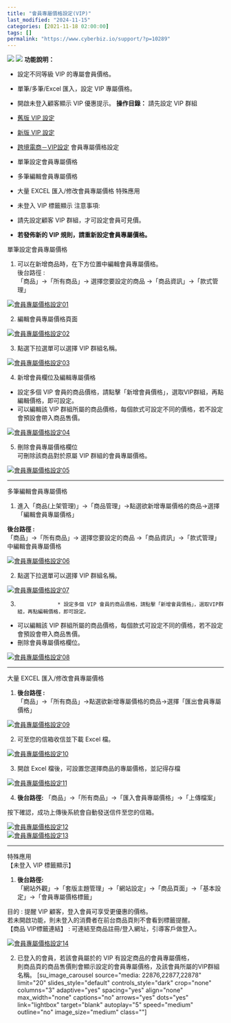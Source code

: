 ```yaml
---
title: "會員專屬價格設定(VIP)"
last_modified: "2024-11-15"
categories: [2021-11-18 02:00:00]
tags: []
permalink: "https://www.cyberbiz.io/support/?p=10289"
---
```


![](https://www.cyberbiz.io/support/wp-content/uploads/適用站別.png)
[![](https://www.cyberbiz.io/support/wp-content/uploads/台灣站.png)](https://www.cyberbiz.io/support/?page_id=2490)
**功能說明：**  

* 設定不同等級 VIP 的專屬會員價格。
* 單筆/多筆/Excel 匯入，設定 VIP 專屬價格。
* 開啟未登入顧客顯示 VIP 優惠提示。
**操作目錄：** 請先設定 VIP 群組

* [舊版 VIP 設定 ](https://www.cyberbiz.io/support/?p=2706)
* [新版 VIP 設定 ](https://www.cyberbiz.io/support/?p=11860)
* [跨境電商－VIP設定](https://www.cyberbiz.io/support/?p=36078)
會員專屬價格設定

* 單筆設定會員專屬價格
* 多筆編輯會員專屬價格
* 大量 EXCEL 匯入/修改會員專屬價格
特殊應用

* 未登入 VIP 標籤顯示
注意事項:  

* 請先設定顧客 VIP 群組，才可設定會員可見價。
* **若發佈新的 VIP 規則，請重新設定會員專屬價格。**

單筆設定會員專屬價格

1. 可以在新增商品時，在下方位置中編輯會員專屬價格。  
後台路徑 :  
「商品」→「所有商品」→ 選擇您要設定的商品 →「商品資訊」→「款式管理」  

[![會員專屬價格設定01](https://www.cyberbiz.io/support/wp-content/uploads/會員專屬價格設定01.png)](https://www.cyberbiz.io/support/wp-content/uploads/會員專屬價格設定01.png)



2. 編輯會員專屬價格頁面   

[![會員專屬價格設定02](https://www.cyberbiz.io/support/wp-content/uploads/會員專屬價格設定02.png)](https://www.cyberbiz.io/support/wp-content/uploads/會員專屬價格設定02.png)



3. 點選下拉選單可以選擇 VIP 群組名稱。   

[![會員專屬價格設定03](https://www.cyberbiz.io/support/wp-content/uploads/會員專屬價格設定03.png)](https://www.cyberbiz.io/support/wp-content/uploads/會員專屬價格設定03.png)



4. 新增會員欄位及編輯專屬價格  


* 設定多個 VIP 會員的商品價格，請點擊「新增會員價格」，選取VIP群組，再點編輯價格，即可設定。
* 可以編輯該 VIP 群組所屬的商品價格，每個款式可設定不同的價格，若不設定會預設會帶入商品售價。  

[![會員專屬價格設定04](https://www.cyberbiz.io/support/wp-content/uploads/會員專屬價格設定04.png)](https://www.cyberbiz.io/support/wp-content/uploads/會員專屬價格設定04.png)



5. 刪除會員專屬價格欄位  
可刪除該商品對於原屬 VIP 群組的會員專屬價格。  

[![會員專屬價格設定05](https://www.cyberbiz.io/support/wp-content/uploads/會員專屬價格設定05.png)](https://www.cyberbiz.io/support/wp-content/uploads/會員專屬價格設定05.png)



* * *

多筆編輯會員專屬價格  

1. 進入「商品(上架管理)」→「商品管理」→點選欲新增專屬價格的商品→選擇「編輯會員專屬價格」  

**後台路徑 :**  
「商品」→「所有商品」→ 選擇您要設定的商品 →「商品資訊」→「款式管理」中編輯會員專屬價格  

[![會員專屬價格設定06](https://www.cyberbiz.io/support/wp-content/uploads/會員專屬價格設定06.png)](https://www.cyberbiz.io/support/wp-content/uploads/會員專屬價格設定06.png)




2. 點選下拉選單可以選擇 VIP 群組名稱。  

[![會員專屬價格設定07](https://www.cyberbiz.io/support/wp-content/uploads/會員專屬價格設定07.png)](https://www.cyberbiz.io/support/wp-content/uploads/會員專屬價格設定07.png)




3.                  * 設定多個 VIP 會員的商品價格，請點擊「新增會員價格」，選取VIP群組，再點編輯價格，即可設定。
* 可以編輯該 VIP 群組所屬的商品價格，每個款式可設定不同的價格，若不設定會預設會帶入商品售價。
* 刪除會員專屬價格欄位。  

[![會員專屬價格設定08](https://www.cyberbiz.io/support/wp-content/uploads/會員專屬價格設定08.png)](https://www.cyberbiz.io/support/wp-content/uploads/會員專屬價格設定08.png)



* * *

大量 EXCEL 匯入/修改會員專屬價格  

1. **後台路徑 :**   
「商品」→「所有商品」→點選欲新增專屬價格的商品→選擇「匯出會員專屬價格」  

[![會員專屬價格設定09](https://www.cyberbiz.io/support/wp-content/uploads/會員專屬價格設定09.png)](https://www.cyberbiz.io/support/wp-content/uploads/會員專屬價格設定09.png)




2. 可至您的信箱收信並下載 Excel 檔。  

[![會員專屬價格設定10](https://www.cyberbiz.io/support/wp-content/uploads/2021/11/會員專屬價格設定10.png)](https://www.cyberbiz.io/support/wp-content/uploads/2021/11/會員專屬價格設定10.png)




3. 開啟 Excel 檔後，可設置您選擇商品的專屬價格，並記得存檔   

[![會員專屬價格設定11](https://www.cyberbiz.io/support/wp-content/uploads/2021/11/會員專屬價格設定11.png)](https://www.cyberbiz.io/support/wp-content/uploads/2021/11/會員專屬價格設定11.png)




4. **後台路徑:** 「商品」→「所有商品」→「匯入會員專屬價格」→「上傳檔案」   

按下確認，成功上傳後系統會自動發送信件至您的信箱。  

[![會員專屬價格設定12](https://www.cyberbiz.io/support/wp-content/uploads/2021/11/會員專屬價格設定12.png)](https://www.cyberbiz.io/support/wp-content/uploads/2021/11/會員專屬價格設定12.png)  
[![會員專屬價格設定13](https://www.cyberbiz.io/support/wp-content/uploads/2021/11/會員專屬價格設定13.png)](https://www.cyberbiz.io/support/wp-content/uploads/2021/11/會員專屬價格設定13.png)



* * *

特殊應用  
【未登入 VIP 標籤顯示】  


1. **後台路徑:**   
「網站外觀」→「套版主題管理」→「網站設定」→「商品頁面」→「基本設定」→「會員專屬價格標籤」  

目的 : 提醒 VIP 顧客，登入會員可享受更優惠的價格。  
若未開啟功能，則未登入的消費者在前台商品頁則不會看到標籤提醒。  
【商品 VIP標籤連結】 : 可連結至商品註冊/登入網址，引導客戶做登入。  

[![會員專屬價格設定14](https://www.cyberbiz.io/support/wp-content/uploads/會員專屬價格標籤.png)](https://www.cyberbiz.io/support/wp-content/uploads/會員專屬價格標籤.png)




2. 已登入的會員，若該會員屬於的 VIP 有設定商品的會員專屬價格，  
則商品頁的商品售價則會顯示設定的會員專屬價格，及該會員所屬的VIP群組名稱。 [su_image_carousel source="media:
22876,22877,22878" limit="20" slides_style="default" controls_style="dark"
crop="none" columns="3" adaptive="yes" spacing="yes" align="none"
max_width="none" captions="no" arrows="yes" dots="yes" link="lightbox"
target="blank" autoplay="5" speed="medium" outline="no" image_size="medium"
class=""]



